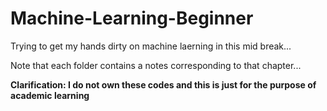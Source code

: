 # Machine-Learning-Beginner
Trying to get my hands dirty on machine laerning in this mid break...

Note that each folder contains a notes corresponding to that chapter...

**Clarification: I do not own these codes and this is just for the purpose of academic learning**
